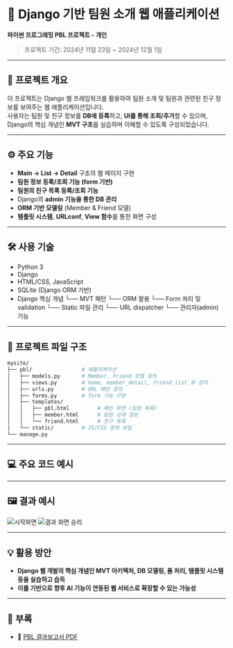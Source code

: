 
# 📖 Django 기반 팀원 소개 웹 애플리케이션

**파이썬 프로그래밍 PBL 프로젝트 - 개인**  
> 프로젝트 기간: 2024년 11월 23일 ~ 2024년 12월 1일

---

## 📌 프로젝트 개요

이 프로젝트는 Django 웹 프레임워크를 활용하여 팀원 소개 및 팀원과 관련된 친구 정보를 보여주는 웹 애플리케이션입니다. <br /> 
사용자는 팀원 및 친구 정보를 **DB에 등록**하고, **UI를 통해 조회/추가**할 수 있으며, Django의 핵심 개념인 **MVT 구조**를 실습하며 이해할 수 있도록 구성되었습니다.

---

## ⚙ 주요 기능
- **Main → List → Detail** 구조의 웹 페이지 구현
- **팀원 정보 등록/조회 기능 (form 기반)**
- **팀원의 친구 목록 등록/조회 기능**
- Django의 **admin 기능을 통한 DB 관리**
- **ORM 기반 모델링** (Member & Friend 모델)
- **템플릿 시스템**, **URLconf**, **View 함수**를 통한 화면 구성

---

## 🛠️ 사용 기술

- Python 3
- Django
- HTML/CSS, JavaScript
- SQLite (Django ORM 기반)
- Django 핵심 개념
  └── MVT 패턴
  └── ORM 활용
  └── Form 처리 및 validation
  └── Static 파일 관리
  └── URL dispatcher
  └── 관리자(admin) 기능

---

## 🧱 프로젝트 파일 구조

```bash
mysite/
├── pbl/                # 애플리케이션
│   ├── models.py       # Member, Friend 모델 정의
│   ├── views.py        # home, member_detail, friend_list 뷰 정의
│   ├── urls.py         # URL 패턴 정의
│   ├── forms.py        # form 기능 구현
│   ├── templates/
│   │   ├── pbl.html         # 메인 화면 (팀원 목록)
│   │   ├── member.html      # 팀원 상세 정보
│   │   └── friend.html      # 친구 목록
│   └── static/         # JS/CSS 정적 파일
└── manage.py
```

---


## 💻 주요 코드 예시



---

## 🖼 결과 예시

![시작화면](https://github.com/user-attachments/assets/275f650c-f3e1-48a9-9272-49689506b687)
![결과 화면 승리](https://github.com/user-attachments/assets/4384942d-93ac-4f94-b2fc-fb1cb78494fa)


---

## 💡 활용 방안

- **Django 웹 개발의 핵심 개념인 MVT 아키텍처, DB 모델링, 폼 처리, 템플릿 시스템 등을 실습하고 습득**
- **이를 기반으로 향후 AI 기능이 연동된 웹 서비스로 확장할 수 있는 가능성**

---

## 📎 부록

- 📄 [PBL 결과보고서 PDF](docs/파이썬프로그래밍_1-13주차_PBL_결과보고서(이은우))
